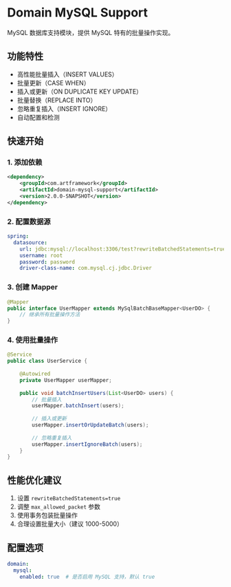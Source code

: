 # Domain MySQL Support

MySQL 数据库支持模块，提供 MySQL 特有的批量操作实现。

## 功能特性

- 高性能批量插入（INSERT VALUES）
- 批量更新（CASE WHEN）
- 插入或更新（ON DUPLICATE KEY UPDATE）
- 批量替换（REPLACE INTO）
- 忽略重复插入（INSERT IGNORE）
- 自动配置和检测

## 快速开始

### 1. 添加依赖

```xml
<dependency>
    <groupId>com.artframework</groupId>
    <artifactId>domain-mysql-support</artifactId>
    <version>2.0.0-SNAPSHOT</version>
</dependency>
```

### 2. 配置数据源

```yaml
spring:
  datasource:
    url: jdbc:mysql://localhost:3306/test?rewriteBatchedStatements=true
    username: root
    password: password
    driver-class-name: com.mysql.cj.jdbc.Driver
```

### 3. 创建 Mapper

```java
@Mapper
public interface UserMapper extends MySqlBatchBaseMapper<UserDO> {
    // 继承所有批量操作方法
}
```

### 4. 使用批量操作

```java
@Service
public class UserService {
    
    @Autowired
    private UserMapper userMapper;
    
    public void batchInsertUsers(List<UserDO> users) {
        // 批量插入
        userMapper.batchInsert(users);
        
        // 插入或更新
        userMapper.insertOrUpdateBatch(users);
        
        // 忽略重复插入
        userMapper.insertIgnoreBatch(users);
    }
}
```

## 性能优化建议

1. 设置 `rewriteBatchedStatements=true`
2. 调整 `max_allowed_packet` 参数
3. 使用事务包装批量操作
4. 合理设置批量大小（建议 1000-5000）

## 配置选项

```yaml
domain:
  mysql:
    enabled: true  # 是否启用 MySQL 支持，默认 true
``` 